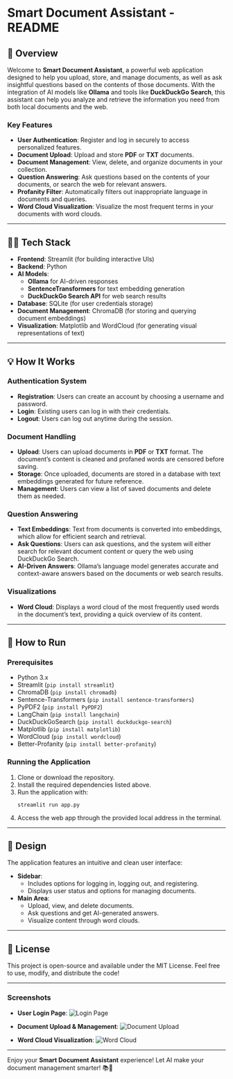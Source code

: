 # Smart Document Assistant - README

## 🚀 Overview

Welcome to **Smart Document Assistant**, a powerful web application designed to help you upload, store, and manage documents, as well as ask insightful questions based on the contents of those documents. With the integration of AI models like **Ollama** and tools like **DuckDuckGo Search**, this assistant can help you analyze and retrieve the information you need from both local documents and the web.

### Key Features
- **User Authentication**: Register and log in securely to access personalized features.
- **Document Upload**: Upload and store **PDF** or **TXT** documents.
- **Document Management**: View, delete, and organize documents in your collection.
- **Question Answering**: Ask questions based on the contents of your documents, or search the web for relevant answers.
- **Profanity Filter**: Automatically filters out inappropriate language in documents and queries.
- **Word Cloud Visualization**: Visualize the most frequent terms in your documents with word clouds.

---

## 🧑‍💻 Tech Stack

- **Frontend**: Streamlit (for building interactive UIs)
- **Backend**: Python
- **AI Models**: 
  - **Ollama** for AI-driven responses
  - **SentenceTransformers** for text embedding generation
  - **DuckDuckGo Search API** for web search results
- **Database**: SQLite (for user credentials storage)
- **Document Management**: ChromaDB (for storing and querying document embeddings)
- **Visualization**: Matplotlib and WordCloud (for generating visual representations of text)

---

## 💡 How It Works

### Authentication System
- **Registration**: Users can create an account by choosing a username and password.
- **Login**: Existing users can log in with their credentials.
- **Logout**: Users can log out anytime during the session.

### Document Handling
- **Upload**: Users can upload documents in **PDF** or **TXT** format. The document’s content is cleaned and profaned words are censored before saving.
- **Storage**: Once uploaded, documents are stored in a database with text embeddings generated for future reference.
- **Management**: Users can view a list of saved documents and delete them as needed.

### Question Answering
- **Text Embeddings**: Text from documents is converted into embeddings, which allow for efficient search and retrieval.
- **Ask Questions**: Users can ask questions, and the system will either search for relevant document content or query the web using DuckDuckGo Search.
- **AI-Driven Answers**: Ollama’s language model generates accurate and context-aware answers based on the documents or web search results.

### Visualizations
- **Word Cloud**: Displays a word cloud of the most frequently used words in the document’s text, providing a quick overview of its content.

---

## 📄 How to Run

### Prerequisites
- Python 3.x
- Streamlit (`pip install streamlit`)
- ChromaDB (`pip install chromadb`)
- Sentence-Transformers (`pip install sentence-transformers`)
- PyPDF2 (`pip install PyPDF2`)
- LangChain (`pip install langchain`)
- DuckDuckGoSearch (`pip install duckduckgo-search`)
- Matplotlib (`pip install matplotlib`)
- WordCloud (`pip install wordcloud`)
- Better-Profanity (`pip install better-profanity`)

### Running the Application
1. Clone or download the repository.
2. Install the required dependencies listed above.
3. Run the application with:
   ```
   streamlit run app.py
   ```
4. Access the web app through the provided local address in the terminal.

---

## 🎨 Design

The application features an intuitive and clean user interface:
- **Sidebar**: 
  - Includes options for logging in, logging out, and registering.
  - Displays user status and options for managing documents.
- **Main Area**: 
  - Upload, view, and delete documents.
  - Ask questions and get AI-generated answers.
  - Visualize content through word clouds.

---

## 📜 License

This project is open-source and available under the MIT License. Feel free to use, modify, and distribute the code!

---

### Screenshots

- **User Login Page**:
   ![Login Page](https://github.com/user-attachments/assets/893e2160-54b6-489f-809f-33267f63cc01)
  
- **Document Upload & Management**:
   ![Document Upload](https://github.com/user-attachments/assets/22d8cc89-2f59-4b9c-b59b-8a369dde8fd6)

- **Word Cloud Visualization**:
   ![Word Cloud](https://github.com/user-attachments/assets/36a2212b-0331-4e39-9e84-76164fe445d9)
  
--- 

Enjoy your **Smart Document Assistant** experience! Let AI make your document management smarter! 📚🤖
